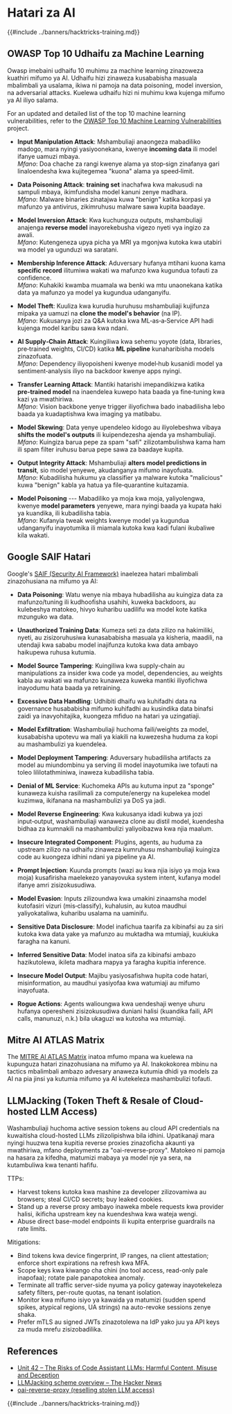 # Hatari za AI

{{#include ../banners/hacktricks-training.md}}

## OWASP Top 10 Udhaifu za Machine Learning

Owasp imebaini udhaifu 10 muhimu za machine learning zinazoweza kuathiri mifumo ya AI. Udhaifu hizi zinaweza kusababisha masuala mbalimbali ya usalama, ikiwa ni pamoja na data poisoning, model inversion, na adversarial attacks. Kuelewa udhaifu hizi ni muhimu kwa kujenga mifumo ya AI iliyo salama.

For an updated and detailed list of the top 10 machine learning vulnerabilities, refer to the [OWASP Top 10 Machine Learning Vulnerabilities](https://owasp.org/www-project-machine-learning-security-top-10/) project.

- **Input Manipulation Attack**: Mshambuliaji anaongeza mabadiliko madogo, mara nyingi yasiyoonekana, kwenye **incoming data** ili model ifanye uamuzi mbaya.\
*Mfano*: Doa chache za rangi kwenye alama ya stop‑sign zinafanya gari linaloendesha kwa kujitegemea "kuona" alama ya speed‑limit.

- **Data Poisoning Attack**: **training set** inachafwa kwa makusudi na sampuli mbaya, ikimfundisha model kanuni zenye madhara.\
*Mfano*: Malware binaries zinatajwa kuwa "benign" katika korpasi ya mafunzo ya antivirus, zikimruhusu malware sawa kupita baadaye.

- **Model Inversion Attack**: Kwa kuchunguza outputs, mshambuliaji anajenga **reverse model** inayorekebusha vigezo nyeti vya ingizo za awali.\
*Mfano*: Kutengeneza upya picha ya MRI ya mgonjwa kutoka kwa utabiri wa model ya ugunduzi wa saratani.

- **Membership Inference Attack**: Aduversary hufanya mtihani kuona kama **specific record** ilitumiwa wakati wa mafunzo kwa kugundua tofauti za confidence.\
*Mfano*: Kuhakiki kwamba muamala wa benki wa mtu unaonekana katika data ya mafunzo ya model ya kugundua udanganyifu.

- **Model Theft**: Kuuliza kwa kurudia huruhusu mshambuliaji kujifunza mipaka ya uamuzi na **clone the model's behavior** (na IP).\
*Mfano*: Kukusanya jozi za Q&A kutoka kwa ML‑as‑a‑Service API hadi kujenga model karibu sawa kwa ndani.

- **AI Supply‑Chain Attack**: Kuingiliwa kwa sehemu yoyote (data, libraries, pre‑trained weights, CI/CD) katika **ML pipeline** kunaharibisha models zinazofuata.\
*Mfano*: Dependency iliyopoisheni kwenye model‑hub kusanidi model ya sentiment‑analysis iliyo na backdoor kwenye apps nyingi.

- **Transfer Learning Attack**: Mantiki hatarishi imepandikizwa katika **pre‑trained model** na inaendelea kuwepo hata baada ya fine‑tuning kwa kazi ya mwathiriwa.\
*Mfano*: Vision backbone yenye trigger iliyofichwa bado inabadilisha lebo baada ya kuadaptishwa kwa imaging ya matibabu.

- **Model Skewing**: Data yenye upendeleo kidogo au iliyolebeshwa vibaya **shifts the model's outputs** ili kuipendezesha ajenda ya mshambuliaji.\
*Mfano*: Kuingiza barua pepe za spam "safi" zilizotambulishwa kama ham ili spam filter iruhusu barua pepe sawa za baadaye kupita.

- **Output Integrity Attack**: Mshambuliaji **alters model predictions in transit**, sio model yenyewe, akudanganya mifumo inayofuata.\
*Mfano*: Kubadilisha hukumu ya classifier ya malware kutoka "malicious" kuwa "benign" kabla ya hatua ya file‑quarantine kuitazamia.

- **Model Poisoning** --- Mabadiliko ya moja kwa moja, yaliyolengwa, kwenye **model parameters** yenyewe, mara nyingi baada ya kupata haki ya kuandika, ili kubadilisha tabia.\
*Mfano*: Kufanyia tweak weights kwenye model ya kugundua udanganyifu inayotumika ili miamala kutoka kwa kadi fulani ikubaliwe kila wakati.


## Google SAIF Hatari

Google's [SAIF (Security AI Framework)](https://saif.google/secure-ai-framework/risks) inaelezea hatari mbalimbali zinazohusiana na mifumo ya AI:

- **Data Poisoning**: Watu wenye nia mbaya hubadilisha au kuingiza data za mafunzo/tuning ili kudhoofisha usahihi, kuweka backdoors, au kulebeshya matokeo, hivyo kuharibu uadilifu wa model kote katika mzunguko wa data.

- **Unauthorized Training Data**: Kumeza seti za data zilizo na hakimiliki, nyeti, au zisizoruhusiwa kunasababisha masuala ya kisheria, maadili, na utendaji kwa sababu model inajifunza kutoka kwa data ambayo haikupewa ruhusa kutumia.

- **Model Source Tampering**: Kuingiliwa kwa supply‑chain au manipulations za insider kwa code ya model, dependencies, au weights kabla au wakati wa mafunzo kunaweza kuweka mantiki iliyofichwa inayodumu hata baada ya retraining.

- **Excessive Data Handling**: Udhibiti dhaifu wa kuhifadhi data na governance husababisha mifumo kuhifadhi au kusindika data binafsi zaidi ya inavyohitajika, kuongeza mfiduo na hatari ya uzingatiaji.

- **Model Exfiltration**: Washambuliaji huchoma faili/weights za model, kusababisha upotevu wa mali ya kiakili na kuwezesha huduma za kopi au mashambulizi ya kuendelea.

- **Model Deployment Tampering**: Aduversary hubadilisha artifacts za model au miundombinu ya serving ili model inayotumika iwe tofauti na toleo lililotathminiwa, inaweza kubadilisha tabia.

- **Denial of ML Service**: Kuchomeka APIs au kutuma input za "sponge" kunaweza kuisha rasilimali za compute/energy na kupelekea model kuzimwa, ikifanana na mashambulizi ya DoS ya jadi.

- **Model Reverse Engineering**: Kwa kukusanya idadi kubwa ya jozi input‑output, washambuliaji wanaweza clone au distil model, kuendesha bidhaa za kumnakili na mashambulizi yaliyoibazwa kwa njia maalum.

- **Insecure Integrated Component**: Plugins, agents, au huduma za upstream zilizo na udhaifu zinaweza kumruhusu mshambuliaji kuingiza code au kuongeza idhini ndani ya pipeline ya AI.

- **Prompt Injection**: Kuunda prompts (wazi au kwa njia isiyo ya moja kwa moja) kusafirisha maelekezo yanayovuka system intent, kufanya model ifanye amri zisizokusudiwa.

- **Model Evasion**: Inputs zilizoundwa kwa umakini zinaamsha model kutofasiri vizuri (mis‑classify), kuhalusin, au kutoa maudhui yaliyokataliwa, kuharibu usalama na uaminifu.

- **Sensitive Data Disclosure**: Model inafichua taarifa za kibinafsi au za siri kutoka kwa data yake ya mafunzo au muktadha wa mtumiaji, kuukiuka faragha na kanuni.

- **Inferred Sensitive Data**: Model inatoa sifa za kibinafsi ambazo hazikutolewa, ikileta madhara mapya ya faragha kupitia inference.

- **Insecure Model Output**: Majibu yasiyosafishwa hupita code hatari, misinformation, au maudhui yasiyofaa kwa watumiaji au mifumo inayofuata.

- **Rogue Actions**: Agents walioungwa kwa uendeshaji wenye uhuru hufanya operesheni zisizokusudiwa duniani halisi (kuandika faili, API calls, manunuzi, n.k.) bila ukaguzi wa kutosha wa mtumiaji.

## Mitre AI ATLAS Matrix

The [MITRE AI ATLAS Matrix](https://atlas.mitre.org/matrices/ATLAS) inatoa mfumo mpana wa kuelewa na kupunguza hatari zinazohusiana na mifumo ya AI. Inakokokorea mbinu na tactics mbalimbali ambazo advesary anaweza kutumia dhidi ya models za AI na pia jinsi ya kutumia mifumo ya AI kutekeleza mashambulizi tofauti.

## LLMJacking (Token Theft & Resale of Cloud-hosted LLM Access)

Washambuliaji huchoma active session tokens au cloud API credentials na kuwaitisha cloud-hosted LLMs zilizolipishwa bila idhini. Upatikanaji mara nyingi huuzwa tena kupitia reverse proxies zinazoficha akaunti ya mwathiriwa, mfano deployments za "oai-reverse-proxy". Matokeo ni pamoja na hasara za kifedha, matumizi mabaya ya model nje ya sera, na kutambuliwa kwa tenanti hafifu.

TTPs:
- Harvest tokens kutoka kwa mashine za developer zilizovamiwa au browsers; steal CI/CD secrets; buy leaked cookies.
- Stand up a reverse proxy ambayo inaweka mbele requests kwa provider halisi, ikificha upstream key na kuendeshwa kwa wateja wengi.
- Abuse direct base-model endpoints ili kupita enterprise guardrails na rate limits.

Mitigations:
- Bind tokens kwa device fingerprint, IP ranges, na client attestation; enforce short expirations na refresh kwa MFA.
- Scope keys kwa kiwango cha chini (no tool access, read-only pale inapofaa); rotate pale panapotokea anomaly.
- Terminate all traffic server-side nyuma ya policy gateway inayotekeleza safety filters, per-route quotas, na tenant isolation.
- Monitor kwa mifumo isiyo ya kawaida ya matumizi (sudden spend spikes, atypical regions, UA strings) na auto-revoke sessions zenye shaka.
- Prefer mTLS au signed JWTs zinazotolewa na IdP yako juu ya API keys za muda mrefu zisizobadilika.

## References
- [Unit 42 – The Risks of Code Assistant LLMs: Harmful Content, Misuse and Deception](https://unit42.paloaltonetworks.com/code-assistant-llms/)
- [LLMJacking scheme overview – The Hacker News](https://thehackernews.com/2024/05/researchers-uncover-llmjacking-scheme.html)
- [oai-reverse-proxy (reselling stolen LLM access)](https://gitgud.io/khanon/oai-reverse-proxy)

{{#include ../banners/hacktricks-training.md}}
